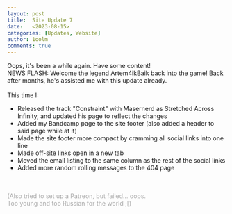 ```yaml
---
layout: post
title:  Site Update 7
date:   <2023-08-15>
categories: [Updates, Website]
author: 1oolm
comments: true
---
```


Oops, it's been a while again. Have some content!<br>
NEWS FLASH: Welcome the legend Artem4ikBaik back into the game! Back after months, he's assisted me with this update already.
<br>
<br>
This time I:
- Released the track "Constraint" with Masernerd as Stretched Across Infinity, and updated his page to reflect the changes
- Added my Bandcamp page to the site footer (also added a header to said page while at it)
- Made the site footer more compact by cramming all social links into one line
- Made off-site links open in a new tab
- Moved the email listing to the same column as the rest of the social links
- Added more random rolling messages to the 404 page
<br>
<br>
<font color="#AAAAAA">(Also tried to set up a Patreon, but failed... oops. <br>Too young and too Russian for the world ;[)</font>